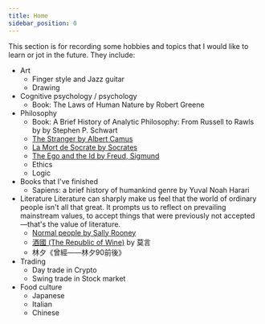 ```yaml
---
title: Home
sidebar_position: 0
---
```


This section is for recording some hobbies and topics that I would like to learn or jot in the future. They include:
- Art
    - Finger style and Jazz guitar
    - Drawing
- Cognitive psychology / psychology
    - Book: The Laws of Human Nature by Robert Greene
- Philosophy
    - Book: A Brief History of Analytic Philosophy: From Russell to Rawls by by Stephen P. Schwart
    - [The Stranger by Albert Camus](https://www.youtube.com/watch?v=53W-3ccLYV0&list=PLej9xcI1geUsgg84G4Gsw5QlbKUzQhENE&index=104)
    - [La Mort de Socrate by Socrates](https://www.youtube.com/watch?v=ZQWUEDo7adc&list=PLej9xcI1geUsgg84G4Gsw5QlbKUzQhENE&index=67)
    - [The Ego and the Id by Freud, Sigmund](https://www.youtube.com/watch?v=KRPEv520stE&list=PLej9xcI1geUsgg84G4Gsw5QlbKUzQhENE&index=52)
    - Ethics
    - Logic
- Books that I've finished
    - Sapiens: a brief history of humankind genre by Yuval Noah Harari
- Literature
    Literature can sharply make us feel that the world of ordinary people isn't all that great. It prompts us to reflect on prevailing mainstream values, to accept things that were previously not accepted—that's the value of literature.
    - [Normal people by Sally Rooney](https://www.youtube.com/watch?v=J4neWrY2iF0&list=PLej9xcI1geUsgg84G4Gsw5QlbKUzQhENE&index=13)
    - [酒國 (The Republic of Wine)](https://www.youtube.com/watch?v=VL097uC0-ps&list=PLej9xcI1geUsgg84G4Gsw5QlbKUzQhENE&index=120) by 莫言
    - 林夕《曾經——林夕90前後》
- Trading
    - Day trade in Crypto
    - Swing trade in Stock market 
- Food culture
    - Japanese 
    - Italian
    - Chinese

